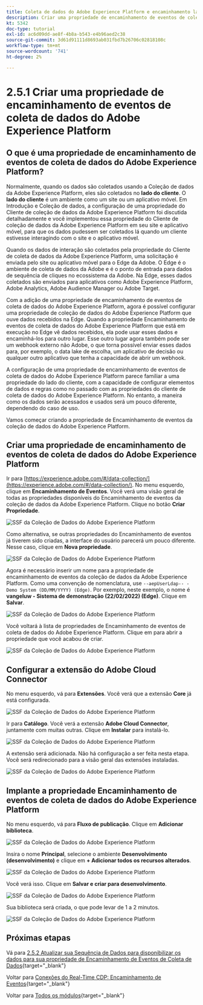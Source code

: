 ```yaml
---
title: Coleta de dados do Adobe Experience Platform e encaminhamento lateral de evento em tempo real - Criar uma propriedade de encaminhamento de evento de coleta de dados do Adobe Experience Platform
description: Criar uma propriedade de encaminhamento de eventos de coleta de dados do Adobe Experience Platform
kt: 5342
doc-type: tutorial
exl-id: ac6d09dd-ae8f-4b8a-b543-e4b96aed2c38
source-git-commit: 3d61d91111d8693ab031fbd7b26706c02818108c
workflow-type: tm+mt
source-wordcount: '741'
ht-degree: 2%

---
```


# 2.5.1 Criar uma propriedade de encaminhamento de eventos de coleta de dados do Adobe Experience Platform

## O que é uma propriedade de encaminhamento de eventos de coleta de dados do Adobe Experience Platform?

Normalmente, quando os dados são coletados usando a Coleção de dados da Adobe Experience Platform, eles são coletados no **lado do cliente**. O **lado do cliente** é um ambiente como um site ou um aplicativo móvel. Em Introdução e Coleção de dados, a configuração de uma propriedade do Cliente de coleção de dados da Adobe Experience Platform foi discutida detalhadamente e você implementou essa propriedade do Cliente de coleção de dados da Adobe Experience Platform em seu site e aplicativo móvel, para que os dados pudessem ser coletados lá quando um cliente estivesse interagindo com o site e o aplicativo móvel.

Quando os dados de interação são coletados pela propriedade do Cliente de coleta de dados da Adobe Experience Platform, uma solicitação é enviada pelo site ou aplicativo móvel para o Edge da Adobe. O Edge é o ambiente de coleta de dados da Adobe e é o ponto de entrada para dados de sequência de cliques no ecossistema da Adobe. Na Edge, esses dados coletados são enviados para aplicativos como Adobe Experience Platform, Adobe Analytics, Adobe Audience Manager ou Adobe Target.

Com a adição de uma propriedade de encaminhamento de eventos de coleta de dados do Adobe Experience Platform, agora é possível configurar uma propriedade de coleção de dados do Adobe Experience Platform que ouve dados recebidos na Edge. Quando a propriedade Encaminhamento de eventos de coleta de dados do Adobe Experience Platform que está em execução no Edge vê dados recebidos, ela pode usar esses dados e encaminhá-los para outro lugar. Esse outro lugar agora também pode ser um webhook externo não Adobe, o que torna possível enviar esses dados para, por exemplo, o data lake de escolha, um aplicativo de decisão ou qualquer outro aplicativo que tenha a capacidade de abrir um webhook.

A configuração de uma propriedade de encaminhamento de eventos de coleta de dados do Adobe Experience Platform parece familiar a uma propriedade do lado do cliente, com a capacidade de configurar elementos de dados e regras como no passado com as propriedades do cliente de coleta de dados do Adobe Experience Platform. No entanto, a maneira como os dados serão acessados e usados será um pouco diferente, dependendo do caso de uso.

Vamos começar criando a propriedade de Encaminhamento de eventos da coleção de dados do Adobe Experience Platform.

## Criar uma propriedade de encaminhamento de eventos de coleta de dados do Adobe Experience Platform

Ir para [https://experience.adobe.com/#/data-collection/](https://experience.adobe.com/#/data-collection/). No menu esquerdo, clique em **Encaminhamento de Eventos**. Você verá uma visão geral de todas as propriedades disponíveis do Encaminhamento de eventos da coleção de dados da Adobe Experience Platform. Clique no botão **Criar Propriedade**.

![SSF da Coleção de Dados do Adobe Experience Platform](./images/launchhome.png)

Como alternativa, se outras propriedades do Encaminhamento de eventos já tiverem sido criadas, a interface do usuário parecerá um pouco diferente. Nesse caso, clique em **Nova propriedade**.

![SSF da Coleção de Dados do Adobe Experience Platform](./images/launchhomea.png)

Agora é necessário inserir um nome para a propriedade de encaminhamento de eventos da coleção de dados da Adobe Experience Platform. Como uma convenção de nomenclatura, use `--aepUserLdap-- - Demo System (DD/MM/YYYY) (Edge)`. Por exemplo, neste exemplo, o nome é **vangeluw - Sistema de demonstração (22/02/2022) (Edge)**. Clique em **Salvar**.

![SSF da Coleção de Dados do Adobe Experience Platform](./images/ssf1.png)

Você voltará à lista de propriedades de Encaminhamento de eventos de coleta de dados do Adobe Experience Platform. Clique em para abrir a propriedade que você acabou de criar.

![SSF da Coleção de Dados do Adobe Experience Platform](./images/ssf2.png)

## Configurar a extensão do Adobe Cloud Connector

No menu esquerdo, vá para **Extensões**. Você verá que a extensão **Core** já está configurada.

![SSF da Coleção de Dados do Adobe Experience Platform](./images/ssf3.png)

Ir para **Catálogo**. Você verá a extensão **Adobe Cloud Connector**, juntamente com muitas outras. Clique em **Instalar** para instalá-lo.

![SSF da Coleção de Dados do Adobe Experience Platform](./images/ssf4.png)

A extensão será adicionada. Não há configuração a ser feita nesta etapa. Você será redirecionado para a visão geral das extensões instaladas.

![SSF da Coleção de Dados do Adobe Experience Platform](./images/ssf5.png)

## Implante a propriedade Encaminhamento de eventos de coleta de dados do Adobe Experience Platform

No menu esquerdo, vá para **Fluxo de publicação**. Clique em **Adicionar biblioteca**.

![SSF da Coleção de Dados do Adobe Experience Platform](./images/ssf6.png)

Insira o nome **Principal**, selecione o ambiente **Desenvolvimento (desenvolvimento)** e clique em **+ Adicionar todos os recursos alterados**.

![SSF da Coleção de Dados do Adobe Experience Platform](./images/ssf7.png)

Você verá isso. Clique em **Salvar e criar para desenvolvimento**.

![SSF da Coleção de Dados do Adobe Experience Platform](./images/ssf8.png)

Sua biblioteca será criada, o que pode levar de 1 a 2 minutos.

![SSF da Coleção de Dados do Adobe Experience Platform](./images/ssf10.png)

## Próximas etapas

Vá para [2.5.2 Atualizar sua Sequência de Dados para disponibilizar os dados para sua propriedade de Encaminhamento de Eventos de Coleta de Dados](./ex2.md){target="_blank"}

Voltar para [Conexões do Real-Time CDP: Encaminhamento de Eventos](./aep-data-collection-ssf.md){target="_blank"}

Voltar para [Todos os módulos](./../../../../overview.md){target="_blank"}
